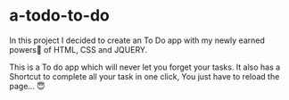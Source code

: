 # a-todo-to-do

In this project I decided to create an To Do app with my newly earned powers💪 of HTML, CSS and JQUERY. 

This is a To do app which will never let you forget your tasks. It also has a Shortcut to complete all your task in one click, You just have to reload the page... 😇
